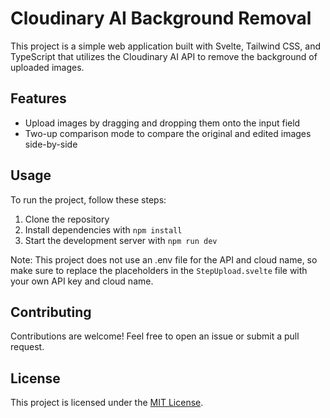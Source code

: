 # Cloudinary AI Background Removal

This project is a simple web application built with Svelte, Tailwind CSS, and TypeScript that utilizes the Cloudinary AI API to remove the background of uploaded images.

## Features

- Upload images by dragging and dropping them onto the input field
- Two-up comparison mode to compare the original and edited images side-by-side

## Usage

To run the project, follow these steps:

1. Clone the repository
2. Install dependencies with `npm install`
3. Start the development server with `npm run dev`

Note: This project does not use an .env file for the API and cloud name, so make sure to replace the placeholders in the `StepUpload.svelte` file with your own API key and cloud name.

## Contributing

Contributions are welcome! Feel free to open an issue or submit a pull request.

## License

This project is licensed under the [MIT License](https://opensource.org/licenses/MIT).
